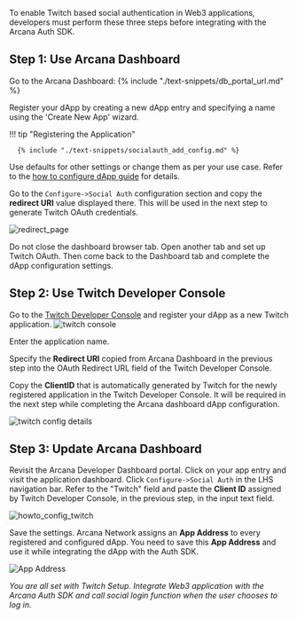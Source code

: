 To enable Twitch based social authentication in Web3 applications, developers must perform these three steps before integrating with the Arcana Auth SDK.

## Step 1: Use Arcana Dashboard

Go to the Arcana Dashboard: {% include "./text-snippets/db_portal_url.md" %}

Register your dApp by creating a new dApp entry and specifying a name using the 'Create New App' wizard. 

!!! tip "Registering the Application"
          
      {% include "./text-snippets/socialauth_add_config.md" %}

Use defaults for other settings or change them as per your use case. Refer to the [how to configure dApp guide]({{page.meta.arcana.root_rel_path}}/howto/config_dapp.md) for details.

Go to the `Configure->Social Auth` configuration section and copy the **redirect URI** value displayed there.   This will be used in the next step to generate Twitch OAuth credentials.

![redirect_page](/img/an_dApp_config_redirect_uri.png)

Do not close the dashboard browser tab. Open another tab and set up Twitch OAuth. Then come back to the Dashboard tab and complete the dApp configuration settings.

## Step 2: Use Twitch Developer Console

Go to the [Twitch Developer Console](https://dev.twitch.tv/login) and register your dApp as a new Twitch application. ![twitch console](/img/an_dApp_twitch_dev_console.png)

Enter the application name. 

Specify the **Redirect URI** copied from Arcana Dashboard in the previous step into the OAuth Redirect URL field of the Twitch Developer Console.

Copy the **ClientID** that is automatically generated by Twitch for the newly registered application in the Twitch Developer Console. It will be required in the next step while completing the Arcana dashboard dApp configuration.

![twitch config details](/img/an_dApp_twitch_dev_console_config_details.png)

## Step 3: Update Arcana Dashboard

Revisit the Arcana Developer Dashboard portal. Click on your app entry and visit the application dashboard. Click `Configure->Social Auth` in the LHS navigation bar. Refer to the "Twitch" field and paste the **Client ID** assigned by Twitch Developer Console, in the previous step, in the input text field. 

![howto_config_twitch](/img/an_dApp_twitch_config.png)

Save the settings. Arcana Network assigns an **App Address** to every registered and configured dApp. You need to save this **App Address** and use it while integrating the dApp with the Auth SDK.

![App Address](/img/an_db_app_address.png)

*You are all set with Twitch Setup. Integrate Web3 application with the Arcana Auth SDK and call social login function when the user chooses to log in.*